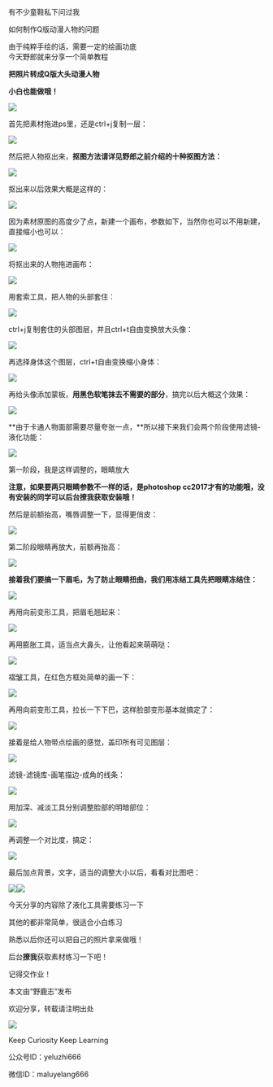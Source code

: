 有不少童鞋私下问过我  

如何制作Q版动漫人物的问题

由于纯粹手绘的话，需要一定的绘画功底  
今天野郎就来分享一个简单教程

**把照片转成Q版大头动漫人物**

**小白也能做哦！**

![](https://pic2.zhimg.com/v2-29972d51c8ff091e19931910625efd1d_r.jpg)  

首先把素材拖进ps里，还是ctrl+j复制一层：

![](https://pic1.zhimg.com/v2-283f968dcf0f30ee4c7bda0f414780d8_r.jpg)  

然后把人物抠出来，**抠图方法请详见野郎之前介绍的十种抠图方法：**

![](https://pic2.zhimg.com/v2-0f83dd17c77629c6b3e4c5387e71607d_r.jpg)  
  

抠出来以后效果大概是这样的：

![](https://pic3.zhimg.com/v2-a08737125762354e8050f5dbc38b8416_r.jpg)  
  

因为素材原图的高度少了点，新建一个画布，参数如下，当然你也可以不用新建，直接缩小也可以：

![](https://pic2.zhimg.com/v2-f8c714b3e9ec12de4157feb54c585ef1_r.jpg)  
  

将抠出来的人物拖进画布：

![](https://pic1.zhimg.com/v2-01f8dab3a4512ac6c11414adf75b3710_r.jpg)  
  

用套索工具，把人物的头部套住：

![](https://pic4.zhimg.com/v2-e024b8af09f07bd6c444e8be0e407163_r.jpg)  
  

ctrl+j复制套住的头部图层，并且ctrl+t自由变换放大头像：

![](https://pic2.zhimg.com/v2-499de2a24c3bc409964f215f02ed5f25_r.jpg)  
  

再选择身体这个图层，ctrl+t自由变换缩小身体：

![](https://pic3.zhimg.com/v2-d91d5ae542eb4eda96ba5943c7ae6a92_r.jpg)  
  

再给头像添加蒙板，**用黑色软笔抹去不需要的部分**，搞完以后大概这个效果：

![](https://pic2.zhimg.com/v2-a531469b1570bec23600b4337a6f729d_r.jpg)  
  
  

**由于卡通人物面部需要尽量夸张一点，**所以接下来我们会两个阶段使用滤镜-液化功能：

![](https://pic2.zhimg.com/v2-67bd5011e07dfa316a8dce77847749c5_r.jpg)  
  

第一阶段，我是这样调整的，眼睛放大

  

**注意，如果要两只眼睛参数不一样的话，是photoshop cc2017才有的功能哦，没有安装的同学可以后台撩我获取安装哦！**

  

然后是前额抬高，嘴唇调整一下，显得更俏皮：

![](https://pic1.zhimg.com/v2-186ea40982d8a1192014bd11399d5ed4_r.jpg)  
  

第二阶段眼睛再放大，前额再抬高：

![](https://pic2.zhimg.com/v2-2d80d47776d3cd2e8d1600cc98aa4719_r.jpg)  
  

**接着我们要搞一下眉毛，为了防止眼睛扭曲，我们用冻结工具先把眼睛冻结住：**

![](https://pic1.zhimg.com/v2-91d91dade3f83e2aad00d7858b2ed7c4_r.jpg)  
  

再用向前变形工具，把眉毛翘起来：

![](https://pic3.zhimg.com/v2-23c65abd650c14b6c46a5e2fbc47c83e_r.jpg)  
  

再用膨胀工具，适当点大鼻头，让他看起来萌萌哒：

![](https://pic4.zhimg.com/v2-0658f96133c2e362f1701865d30dc6cf_r.jpg)  
  

褶皱工具，在红色方框处简单的画一下：

![](https://pic4.zhimg.com/v2-ecc8308388c5de2fb5f2729f58857ab7_r.jpg)  
  

再用向前变形工具，拉长一下下巴，这样脸部变形基本就搞定了：

![](https://pic1.zhimg.com/v2-e909b75aba32b24d2e20b5c417896540_r.jpg)  
  

接着是给人物带点绘画的感觉，盖印所有可见图层：

![](https://pic2.zhimg.com/v2-cfb49dc8b06e4598c69c78dcde3b91a1_r.jpg)  
  

滤镜-滤镜库-画笔描边-成角的线条：

![](https://pic2.zhimg.com/v2-3aa6c97bcf6066a6f952c854d49b6cc1_r.jpg)  
  

用加深、减淡工具分别调整脸部的明暗部位：

![](https://pic2.zhimg.com/v2-9ba09a015d9747ad99e50f721124e839_r.jpg)  
  

再调整一个对比度，搞定：

![](https://pic2.zhimg.com/v2-95cb82ed871476f22425d7a1fafa6161_r.jpg)  
  

最后加点背景，文字，适当的调整大小以后，看看对比图吧：

![](https://pic1.zhimg.com/v2-a7030c8303030756e4fe7154c4842840_r.jpg)![](https://pic1.zhimg.com/v2-688cf3814e0e61c57d7b52bce5ca2f64_r.jpg)

今天分享的内容除了液化工具需要练习一下  

其他的都非常简单，很适合小白练习

熟悉以后你还可以把自己的照片拿来做哦！

后台**撩我**获取素材练习一下吧！

记得交作业！

  

本文由“野鹿志”发布

欢迎分享，转载请注明出处

![](https://pic2.zhimg.com/v2-29972d51c8ff091e19931910625efd1d_r.jpg)  

Keep Curiosity Keep Learning

公众号ID：yeluzhi666

微信ID：maluyelang666